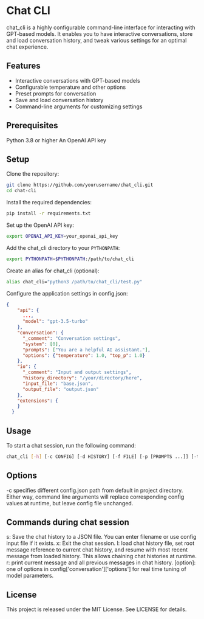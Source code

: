 # Chat CLI

chat_cli is a highly configurable command-line interface for interacting with GPT-based models. It enables you to have interactive conversations, store and load conversation history, and tweak various settings for an optimal chat experience.

## Features

- Interactive conversations with GPT-based models
- Configurable temperature and other options
- Preset prompts for conversation
- Save and load conversation history
- Command-line arguments for customizing settings
## Prerequisites

Python 3.8 or higher
An OpenAI API key

## Setup
Clone the repository:
```bash
git clone https://github.com/yourusername/chat_cli.git
cd chat-cli
```

Install the required dependencies:
```bash
pip install -r requirements.txt
```

Set up the OpenAI API key:
```bash
export OPENAI_API_KEY=your_openai_api_key
```

Add the chat_cli directory to your `PYTHONPATH`:
```bash
export PYTHONPATH=$PYTHONPATH:/path/to/chat_cli
```

Create an alias for chat_cli (optional):
```bash
alias chat_cli="python3 /path/to/chat_cli/test.py"
```

Configure the application settings in config.json:
```json
{
    "api": {
      ...,
      "model": "gpt-3.5-turbo"
    },
    "conversation": {
      "_comment": "Conversation settings",
      "system": [0],
      "prompts": ["You are a helpful AI assistant."],
      "options": {"temperature": 1.0, "top_p": 1.0}
    },
    "io": {
      "_comment": "Input and output settings",
      "history_directory": "/your/directory/here",
      "input_file": "base.json",
      "output_file": "output.json"
    },
    "extensions": {
    }
  }
```

## Usage
To start a chat session, run the following command:

```bash 
chat_cli [-h] [-c CONFIG] [-d HISTORY] [-f FILE] [-p [PROMPTS ...]] [-t TEMPERATURE]
```

## Options
-c specifies different config.json path from default in project directory. Either way, command line arguments will replace corresponding config values at runtime, but leave config file unchanged. 

## Commands during chat session
s: Save the chat history to a JSON file. You can enter filename or use config input file if it exists. 
x: Exit the chat session.
l: load chat history file, set root message reference to current chat history, and resume with most recent message from loaded history. This allows chaining chat histories at runtime. 
r: print current message and all previous messages in chat history. 
[option]: one of options in config['conversation']['options'] for real time tuning of model parameters.

## License
This project is released under the MIT License. See LICENSE for details.
